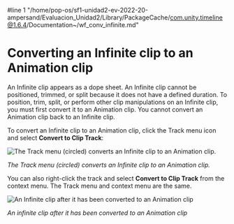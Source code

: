 #line 1 "/home/pop-os/sf1-unidad2-ev-2022-20-ampersand/Evaluacion_Unidad2/Library/PackageCache/com.unity.timeline@1.6.4/Documentation~/wf_conv_infinite.md"
# Converting an Infinite clip to an Animation clip

An Infinite clip appears as a dope sheet. An Infinite clip cannot be positioned, trimmed, or split because it does not have a defined duration. To position, trim, split, or perform other clip manipulations on an Infinite clip, you must first convert it to an Animation clip. You cannot convert an Animation clip back to an Infinite clip.

To convert an Infinite clip to an Animation clip, click the Track menu icon and select **Convert to Clip Track**:

![The Track menu (circled) converts an Infinite clip to an Animation clip.](images/timeline_workflow_recorded_clip_track_menu.png)

_The Track menu (circled) converts an Infinite clip to an Animation clip._

You can also right-click the track and select **Convert to Clip Track** from the context menu. The Track menu and context menu are the same.

![An Infinite clip after it has been converted to an Animation clip](images/timeline_workflow_converted_clip.png)

_An infinite clip after it has been converted to an Animation clip_
